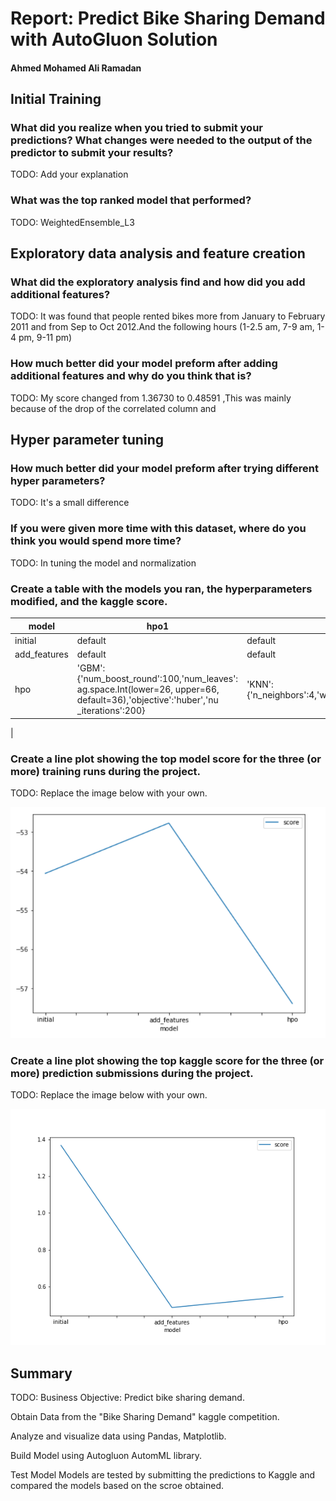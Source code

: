 # Report: Predict Bike Sharing Demand with AutoGluon Solution
#### Ahmed Mohamed Ali Ramadan

## Initial Training
### What did you realize when you tried to submit your predictions? What changes were needed to the output of the predictor to submit your results?
TODO: Add your explanation

### What was the top ranked model that performed?
TODO: WeightedEnsemble_L3

## Exploratory data analysis and feature creation
### What did the exploratory analysis find and how did you add additional features?
TODO: It was found that people rented bikes more from January to February 2011 and from Sep to Oct 2012.And the following hours (1-2.5 am, 7-9 am, 1-4 pm, 9-11 pm)

### How much better did your model preform after adding additional features and why do you think that is?
TODO: My score changed from 1.36730 to 0.48591
      ,This was mainly because of the drop of the correlated column and

## Hyper parameter tuning
### How much better did your model preform after trying different hyper parameters?
TODO: It's a small difference

### If you were given more time with this dataset, where do you think you would spend more time?
TODO: In tuning the model and normalization

### Create a table with the models you ran, the hyperparameters modified, and the kaggle score.
|model|hpo1|hpo2|hpo3|score|
|--|--|--|--|--|
|initial|default|default|default|1.36730|
|add_features|default|default|0.48591|
|hpo|'GBM':{'num_boost_round':100,'num_leaves': ag.space.Int(lower=26, upper=66, default=36),'objective':'huber','nu _iterations':200}|'KNN':{'n_neighbors':4,'weights':'distance','algorithm':'brute'}|'XGB': {'objective':'reg:pseudohubererror','eval_metric' :'rmse' }|0.54429
|

### Create a line plot showing the top model score for the three (or more) training runs during the project.

TODO: Replace the image below with your own.

![model_train_score.png](img/model_train_score.png)

### Create a line plot showing the top kaggle score for the three (or more) prediction submissions during the project.

TODO: Replace the image below with your own.

![model_test_score.png](img/model_test_score.png)

## Summary
TODO: 
Business Objective: Predict bike sharing demand.

Obtain Data from the "Bike Sharing Demand" kaggle competition.

Analyze and visualize data using Pandas, Matplotlib.

Build Model using Autogluon AutomML library.

Test Model Models are tested by submitting the predictions to Kaggle and compared the models based on the scroe obtained.


